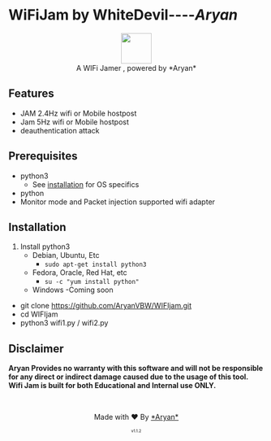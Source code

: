# WiFiJam by WhiteDevil----*Aryan*
<p align="center">
<img src="https://github.com/ARYAN122333/L3MON/blob/main/logo.png" height="60"><br>
A WIFi Jamer , powered by *Aryan*
</p>




## Features
- JAM 2.4Hz wifi or Mobile hostpost
- Jam 5Hz wifi or Mobile hostpost 
- deauthentication attack 

## Prerequisites 
 - python3
    - See [installation](#Installation) for OS specifics
 - python
 - Monitor mode and Packet injection supported wifi adapter 

## Installation 
1. Install python3
    - Debian, Ubuntu, Etc
        - `sudo apt-get install python3`
    - Fedora, Oracle, Red Hat, etc
        -  `su -c "yum install python"`
    - Windows 
        -Coming soon
 - git clone https://github.com/AryanVBW/WIFIjam.git
 - cd WIFIjam
 - python3 wifi1.py / wifi2.py
## Disclaimer
<b>Aryan Provides no warranty with this software and will not be responsible for any direct or indirect damage caused due to the usage of this tool.<br>
Wifi Jam is built for both Educational and Internal use ONLY.</b>

<br>
<p align="center">Made with ❤️ By <a href="kalifishing52@gmail.com">*Aryan*</a></p>
<p align="center" style="font-size: 8px">v1.1.2</p>
